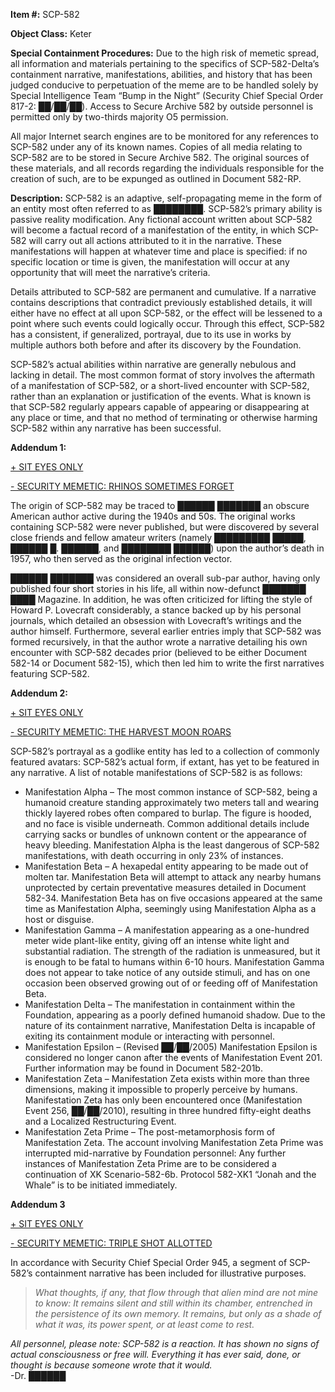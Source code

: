 **Item #:** SCP-582

**Object Class:** Keter

**Special Containment Procedures:** Due to the high risk of memetic spread, all information and materials pertaining to the specifics of SCP-582-Delta’s containment narrative, manifestations, abilities, and history that has been judged conducive to perpetuation of the meme are to be handled solely by Special Intelligence Team “Bump in the Night” (Security Chief Special Order 817-2: ██/██/██). Access to Secure Archive 582 by outside personnel is permitted only by two-thirds majority O5 permission.

All major Internet search engines are to be monitored for any references to SCP-582 under any of its known names. Copies of all media relating to SCP-582 are to be stored in Secure Archive 582. The original sources of these materials, and all records regarding the individuals responsible for the creation of such, are to be expunged as outlined in Document 582-RP.

**Description:** SCP-582 is an adaptive, self-propagating meme in the form of an entity most often referred to as ████████. SCP-582’s primary ability is passive reality modification. Any fictional account written about SCP-582 will become a factual record of a manifestation of the entity, in which SCP-582 will carry out all actions attributed to it in the narrative. These manifestations will happen at whatever time and place is specified: if no specific location or time is given, the manifestation will occur at any opportunity that will meet the narrative’s criteria.

Details attributed to SCP-582 are permanent and cumulative. If a narrative contains descriptions that contradict previously established details, it will either have no effect at all upon SCP-582, or the effect will be lessened to a point where such events could logically occur. Through this effect, SCP-582 has a consistent, if generalized, portrayal, due to its use in works by multiple authors both before and after its discovery by the Foundation.

SCP-582’s actual abilities within narrative are generally nebulous and lacking in detail. The most common format of story involves the aftermath of a manifestation of SCP-582, or a short-lived encounter with SCP-582, rather than an explanation or justification of the events. What is known is that SCP-582 regularly appears capable of appearing or disappearing at any place or time, and that no method of terminating or otherwise harming SCP-582 within any narrative has been successful.

**Addendum 1:**

[+ SIT EYES ONLY](javascript:;)

[\- SECURITY MEMETIC: RHINOS SOMETIMES FORGET](javascript:;)

The origin of SCP-582 may be traced to ██████ ███████ an obscure American author active during the 1940s and 50s. The original works containing SCP-582 were never published, but were discovered by several close friends and fellow amateur writers (namely █████████ █████, ██████ █. ██████, and ████████ ██████) upon the author’s death in 1957, who then served as the original infection vector.

██████ ███████ was considered an overall sub-par author, having only published four short stories in his life, all within now-defunct ███████ ████ Magazine. In addition, he was often criticized for lifting the style of Howard P. Lovecraft considerably, a stance backed up by his personal journals, which detailed an obsession with Lovecraft’s writings and the author himself. Furthermore, several earlier entries imply that SCP-582 was formed recursively, in that the author wrote a narrative detailing his own encounter with SCP-582 decades prior (believed to be either Document 582-14 or Document 582-15), which then led him to write the first narratives featuring SCP-582.

**Addendum 2:**

[+ SIT EYES ONLY](javascript:;)

[\- SECURITY MEMETIC: THE HARVEST MOON ROARS](javascript:;)

SCP-582’s portrayal as a godlike entity has led to a collection of commonly featured avatars: SCP-582’s actual form, if extant, has yet to be featured in any narrative. A list of notable manifestations of SCP-582 is as follows:

*   Manifestation Alpha – The most common instance of SCP-582, being a humanoid creature standing approximately two meters tall and wearing thickly layered robes often compared to burlap. The figure is hooded, and no face is visible underneath. Common additional details include carrying sacks or bundles of unknown content or the appearance of heavy bleeding. Manifestation Alpha is the least dangerous of SCP-582 manifestations, with death occurring in only 23% of instances.
*   Manifestation Beta – A hexapedal entity appearing to be made out of molten tar. Manifestation Beta will attempt to attack any nearby humans unprotected by certain preventative measures detailed in Document 582-34. Manifestation Beta has on five occasions appeared at the same time as Manifestation Alpha, seemingly using Manifestation Alpha as a host or disguise.
*   Manifestation Gamma – A manifestation appearing as a one-hundred meter wide plant-like entity, giving off an intense white light and substantial radiation. The strength of the radiation is unmeasured, but it is enough to be fatal to humans within 6-10 hours. Manifestation Gamma does not appear to take notice of any outside stimuli, and has on one occasion been observed growing out of or feeding off of Manifestation Beta.
*   Manifestation Delta – The manifestation in containment within the Foundation, appearing as a poorly defined humanoid shadow. Due to the nature of its containment narrative, Manifestation Delta is incapable of exiting its containment module or interacting with personnel.
*   Manifestation Epsilon – (Revised ██/██/2005) Manifestation Epsilon is considered no longer canon after the events of Manifestation Event 201. Further information may be found in Document 582-201b.
*   Manifestation Zeta – Manifestation Zeta exists within more than three dimensions, making it impossible to properly perceive by humans. Manifestation Zeta has only been encountered once (Manifestation Event 256, ██/██/2010), resulting in three hundred fifty-eight deaths and a Localized Restructuring Event.
*   Manifestation Zeta Prime – The post-metamorphosis form of Manifestation Zeta. The account involving Manifestation Zeta Prime was interrupted mid-narrative by Foundation personnel: Any further instances of Manifestation Zeta Prime are to be considered a continuation of XK Scenario-582-6b. Protocol 582-XK1 “Jonah and the Whale” is to be initiated immediately.

**Addendum 3**

[+ SIT EYES ONLY](javascript:;)

[\- SECURITY MEMETIC: TRIPLE SHOT ALLOTTED](javascript:;)

In accordance with Security Chief Special Order 945, a segment of SCP-582’s containment narrative has been included for illustrative purposes.

> _What thoughts, if any, that flow through that alien mind are not mine to know: It remains silent and still within its chamber, entrenched in the persistence of its own memory. It remains, but only as a shade of what it was, its power spent, or at least come to rest._

_All personnel, please note: SCP-582 is a reaction. It has shown no signs of actual consciousness or free will. Everything it has ever said, done, or thought is because someone wrote that it would._  
\-Dr. ██████